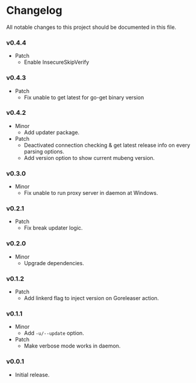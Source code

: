# Changelog

All notable changes to this project should be documented in this file.

### v0.4.4

- Patch
  - Enable InsecureSkipVerify

### v0.4.3

- Patch
  - Fix unable to get latest for go-get binary version

### v0.4.2

- Minor
  - Add updater package.
- Patch
  - Deactivated connection checking & get latest release info on every parsing options.
  - Add version option to show current mubeng version.

### v0.3.0

- Minor
  - Fix unable to run proxy server in daemon at Windows.

### v0.2.1

- Patch
  - Fix break updater logic.

### v0.2.0

- Minor
  - Upgrade dependencies.

### v0.1.2

- Patch
  - Add linkerd flag to inject version on Goreleaser action.

### v0.1.1

- Minor
  - Add `-u/--update` option.
- Patch
  - Make verbose mode works in daemon.

### v0.0.1

- Initial release.